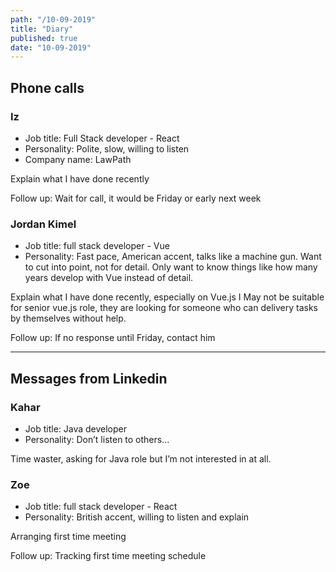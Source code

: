 ```yaml
---
path: "/10-09-2019"
title: "Diary"
published: true
date: "10-09-2019"
---
```


## Phone calls

### Iz

- Job title: Full Stack developer - React
- Personality: Polite, slow, willing to listen
- Company name: LawPath

Explain what I have done recently

Follow up: Wait for call, it would be Friday or early next week

### Jordan Kimel

- Job title: full stack developer - Vue
- Personality: Fast pace, American accent, talks like a machine gun. Want to cut into point, not for detail. Only want to know things like how many years develop with Vue instead of detail.

Explain what I have done recently, especially on Vue.js
I May not be suitable for senior vue.js role, they are looking for someone who can delivery tasks by themselves without help.

Follow up: If no response until Friday, contact him

---

## Messages from Linkedin

### Kahar

- Job title: Java developer
- Personality: Don’t listen to others…

Time waster, asking for Java role but I’m not interested in at all.

### Zoe

- Job title: full stack developer - React
- Personality: British accent, willing to listen and explain

Arranging first time meeting

Follow up: Tracking first time meeting schedule
